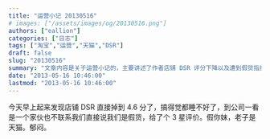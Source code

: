 ```yaml
---
title: "运营小记 20130516"
# images: ["/assets/images/og/20130516.png"]
authors: ["eallion"]
categories: ["日志"]
tags: ["淘宝","运营","天猫","DSR"]
draft: false
slug: "20130516"
summary: "文章内容是关于运营小记的，主要讲述了作者店铺 DSR 评分下降以及遭到假货指责的经历。"
date: "2013-05-16 10:46:00"
lastmod: "2013-05-16 10:46:00"
---
```


今天早上起来发现店铺 DSR 直接掉到 4.6 分了，搞得觉都睡不好了，到公司一看是一个家伙也不联系我们直接说我们是假货，给了个 3 星评价。假你妹，老子是天猫。郁闷。
